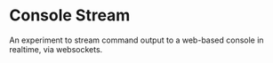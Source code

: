 Console Stream
==============

An experiment to stream command output to a web-based console in realtime, via websockets.
